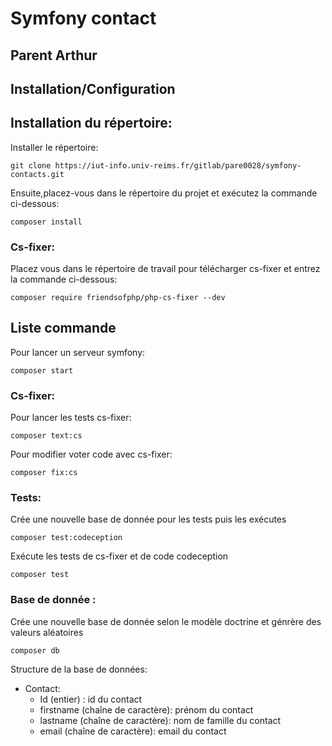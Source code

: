 # Symfony contact
## Parent Arthur
## Installation/Configuration

## Installation du répertoire:
Installer le répertoire:
```
git clone https://iut-info.univ-reims.fr/gitlab/pare0028/symfony-contacts.git
```
Ensuite,placez-vous dans le répertoire du projet et exécutez la commande ci-dessous:
```
composer install
```
### Cs-fixer:
Placez vous dans le répertoire de travail pour télécharger cs-fixer et entrez la commande ci-dessous:
```
composer require friendsofphp/php-cs-fixer --dev
```

## Liste commande

Pour lancer un serveur symfony:
``` 
composer start
```

### Cs-fixer:
Pour lancer les tests cs-fixer:
```
composer text:cs
```

Pour modifier voter code avec cs-fixer:
```
composer fix:cs
```


### Tests:
Crée une nouvelle base de donnée pour les tests  puis les exécutes 
```
composer test:codeception
```

Exécute les tests de cs-fixer et de code codeception
```
composer test
```

### Base de donnée :

Crée une nouvelle base de donnée selon le modèle doctrine et génrère des valeurs aléatoires
```
composer db
```

Structure de la base de données:
- Contact:
  - Id (entier) : id du contact
  - firstname (chaîne de caractère): prénom du contact
  - lastname (chaîne de caractère): nom de famille du contact
  - email (chaîne de caractère): email du contact
